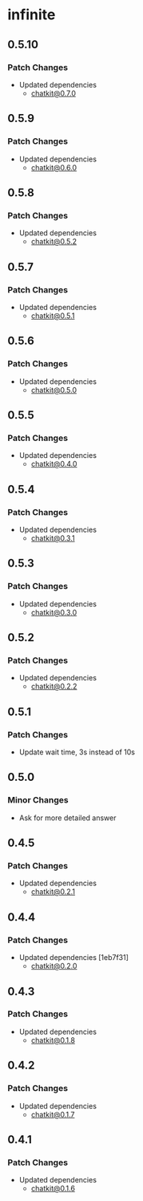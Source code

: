 # infinite

## 0.5.10

### Patch Changes

- Updated dependencies
  - chatkit@0.7.0

## 0.5.9

### Patch Changes

- Updated dependencies
  - chatkit@0.6.0

## 0.5.8

### Patch Changes

- Updated dependencies
  - chatkit@0.5.2

## 0.5.7

### Patch Changes

- Updated dependencies
  - chatkit@0.5.1

## 0.5.6

### Patch Changes

- Updated dependencies
  - chatkit@0.5.0

## 0.5.5

### Patch Changes

- Updated dependencies
  - chatkit@0.4.0

## 0.5.4

### Patch Changes

- Updated dependencies
  - chatkit@0.3.1

## 0.5.3

### Patch Changes

- Updated dependencies
  - chatkit@0.3.0

## 0.5.2

### Patch Changes

- Updated dependencies
  - chatkit@0.2.2

## 0.5.1

### Patch Changes

- Update wait time, 3s instead of 10s

## 0.5.0

### Minor Changes

- Ask for more detailed answer

## 0.4.5

### Patch Changes

- Updated dependencies
  - chatkit@0.2.1

## 0.4.4

### Patch Changes

- Updated dependencies [1eb7f31]
  - chatkit@0.2.0

## 0.4.3

### Patch Changes

- Updated dependencies
  - chatkit@0.1.8

## 0.4.2

### Patch Changes

- Updated dependencies
  - chatkit@0.1.7

## 0.4.1

### Patch Changes

- Updated dependencies
  - chatkit@0.1.6
